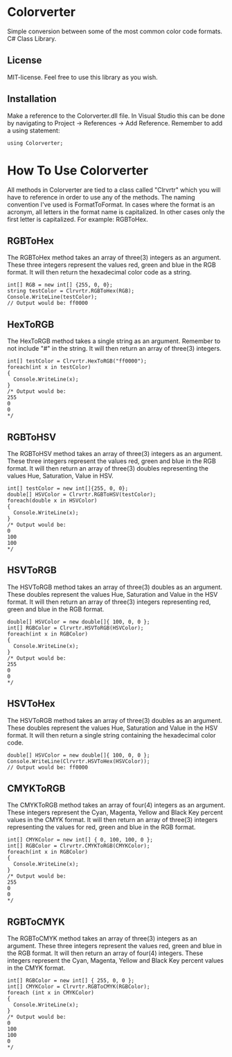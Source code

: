 # Colorverter
Simple conversion between some of the most common color code formats. C# Class Library.

## License
MIT-license. Feel free to use this library as you wish.

## Installation
Make a reference to the Colorverter.dll file. In Visual Studio this can be done by navigating to Project -> References -> Add Reference.
Remember to add a using statement:
```
using Colorverter;
```

# How To Use Colorverter

All methods in Colorverter are tied to a class called "Clrvrtr" which you will have to reference in order to use any of the methods. The naming convention I've used is FormatToFormat.
In cases where the format is an acronym, all letters in the format name is capitalized. In other cases only the first letter is capitalized. For example: RGBToHex.

## RGBToHex
The RGBToHex method takes an array of three(3) integers as an argument. These three integers represent the values red, green and blue in the RGB format.
It will then return the hexadecimal color code as a string.
```
int[] RGB = new int[] {255, 0, 0};
string testColor = Clrvrtr.RGBToHex(RGB);
Console.WriteLine(testColor);
// Output would be: ff0000
```
## HexToRGB
The HexToRGB method takes a single string as an argument. Remember to not include "#" in the string. It will then return an array of three(3) integers.
```
int[] testColor = Clrvrtr.HexToRGB("ff0000");
foreach(int x in testColor)
{
  Console.WriteLine(x);
}
/* Output would be:
255
0
0
*/
```
## RGBToHSV
The RGBToHSV method takes an array of three(3) integers as an argument. These three integers represent the values red, green and blue in the RGB format.
It will then return an array of three(3) doubles representing the values Hue, Saturation, Value in HSV.
```
int[] testColor = new int[]{255, 0, 0};
double[] HSVColor = Clrvrtr.RGBToHSV(testColor);
foreach(double x in HSVColor)
{
  Console.WriteLine(x);
}
/* Output would be:
0
100
100
*/
```
## HSVToRGB
The HSVToRGB method takes an array of three(3) doubles as an argument. These doubles represent the values Hue, Saturation and Value in the HSV format.
It will then return an array of three(3) integers representing red, green and blue in the RGB format.
```
double[] HSVColor = new double[]{ 100, 0, 0 };
int[] RGBColor = Clrvrtr.HSVToRGB(HSVColor);
foreach(int x in RGBColor)
{
  Console.WriteLine(x);
}
/* Output would be:
255
0
0
*/
```
## HSVToHex
The HSVToRGB method takes an array of three(3) doubles as an argument. These doubles represent the values Hue, Saturation and Value in the HSV format.
It will then return a single string containing the hexadecimal color code.
```
double[] HSVColor = new double[]{ 100, 0, 0 };
Console.WriteLine(Clrvrtr.HSVToHex(HSVColor));
// Output would be: ff0000
```
## CMYKToRGB
The CMYKToRGB method takes an array of four(4) integers as an argument. These integers represent the Cyan, Magenta, Yellow and Black Key percent values in the CMYK format.
It will then return an array of three(3) integers representing the values for red, green and blue in the RGB format.
```
int[] CMYKColor = new int[] { 0, 100, 100, 0 };
int[] RGBColor = Clrvrtr.CMYKToRGB(CMYKColor);
foreach(int x in RGBColor)
{
  Console.WriteLine(x);
}
/* Output would be:
255
0
0
*/
```
## RGBToCMYK
The RGBToCMYK method takes an array of three(3) integers as an argument. These three integers represent the values red, green and blue in the RGB format.
It will then return an array of four(4) integers. These integers represent the Cyan, Magenta, Yellow and Black Key percent values in the CMYK format.
```
int[] RGBColor = new int[] { 255, 0, 0 };
int[] CMYKColor = Clrvrtr.RGBToCMYK(RGBColor);
foreach (int x in CMYKColor)
{
  Console.WriteLine(x);
}
/* Output would be:
0
100
100
0
*/
```
